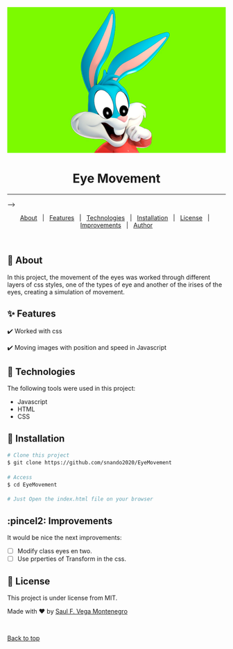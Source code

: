 <div align="center" id="top"> 
  <img src="./img/2.jpg" alt="Eye Movement" />
</div>

<h1 align="center">Eye Movement</h1>
<hr> -->

<p align="center">
  <a href="#dart-about">About</a> &#xa0; | &#xa0; 
  <a href="#sparkles-features">Features</a> &#xa0; | &#xa0;
  <a href="#rocket-technologies">Technologies</a> &#xa0; | &#xa0;
  <a href="#checkered_flag-starting">Installation</a> &#xa0; | &#xa0;
  <a href="#memo-license">License</a> &#xa0; | &#xa0;
  <a href="#recycle-improvements">Improvements</a> &#xa0; | &#xa0;	
  <a href="https://snando2020.github.io/" target="_blank">Author</a>
</p>

<br>

## :book: About ##

In this project, the movement of the eyes was worked through different layers of css styles, one of the types of eye and another of the irises of the eyes, creating a simulation of movement. 

## :sparkles: Features ##

:heavy_check_mark: Worked with css

:heavy_check_mark: Moving images with position and speed in Javascript

## :wrench: Technologies ##

The following tools were used in this project:

- Javascript 
- HTML
- CSS

## :checkered_flag: Installation ##

```bash
# Clone this project
$ git clone https://github.com/snando2020/EyeMovement

# Access
$ cd EyeMovement

# Just Open the index.html file on your browser

```

## :pincel2: Improvements ##

It would be nice the next improvements:
- [ ] Modify class eyes en two.
- [ ] Use prperties of Transform in the css.

## :memo: License ##

This project is under license from MIT.


Made with :heart: by <a href="https://snando2020.github.io/" target="_blank">Saul F. Vega Montenegro</a>

&#xa0;

<a href="#top">Back to top</a>
